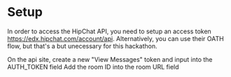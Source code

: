 # Setup
In order to access the HipChat API, you need to setup an access token https://edx.hipchat.com/account/api.
Alternatively, you can use their OATH flow, but that's a but unecessary for this hackathon.

On the api site, create a new "View Messages" token and input into the AUTH_TOKEN field
Add the room ID into the room URL field

